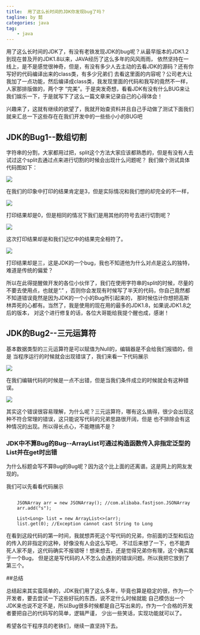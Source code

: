 ```yaml
---
title:  用了这么长时间的JDK你发现bug了吗？
tagline: by 懿
categories: java
tag: 
    - java
---
```



用了这么长时间的JDK了，有没有老铁发现JDK的bug呢？从最早版本的JDK1.2到现在普及开的JDK1.8以来，JAVA经历了这么多年的风风雨雨，
依然坚持在一线上，是不是感觉很神奇，但是，有没有多少人去主动的去看JDK的源码？还有你写好的代码编译出来的class类，有多少兄弟们
去看这里面的内容呢？公司老大让我加了一点功能，然后编译成class类，我发现里面的代码和我写的竟然不一样，人家那排版做的，两个字
“完美”。于是突发奇想，看看JDK有没有什么BUG来让我们娱乐一下，于是就写下了这么一篇文章来记录自己的心得体会！
<!--more-->

兴趣来了，这就有继续的欲望了，我就开始查资料并且自己手动做了测试下面我们就来汇总一下这些存在在我们开发中的一些些小小的BUG吧

## JDK的Bug1--数组切割

字符串的分割，大家都用过把，split这个方法大家应该都熟悉的，但是有没有人去试过这个split去通过点来进行切割的时候会出现什么问题呢？
我们做个测试具体代码图如下：

![](http://www.justdojava.com/assets/images/2019/java/image_yi/04-24/split.jpg)

在我们的印象中打印的结果肯定是3，但是实际情况和我们想的却完全的不一样，

![](http://www.justdojava.com/assets/images/2019/java/image_yi/04-24/splitresult1.jpg)

打印结果却是0，但是相同的情况下我们是用其他的符号去进行切割呢？

![](http://www.justdojava.com/assets/images/2019/java/image_yi/04-24/split2.jpg)

这次打印结果却是和我们记忆中的结果完全相符了。

![](http://www.justdojava.com/assets/images/2019/java/image_yi/04-24/splitresult2.jpg)

打印结果却是三，这是JDK的一个bug，我也不知道他为什么对点是这么的独特，难道是传统的偏爱？

所以在此得提醒做开发的各位小伙伴了，我们在使用字符串的split的时候，尽量的不要去使用点，也就是“.”
，否则你会发现有时候写了半天的代码，你自己竟然都不知道错误竟然是因为JDK的一个小的Bug所引起来的，
那时候估计你想把高斯林弄死的心都有。当然了，我是使用的现在用的最多的JDK1.8，如果说JDK1.8之后的版本，
对这个进行修复的话，各位大哥能给我提个醒也成，感谢！

## JDK的Bug2--三元运算符

基本数据类型的三元运算符是可以赋值为Null的，编辑器是不会给我们报错的，但是
当程序运行的时候就会出现错误了，我们来看一下代码展示

![](http://www.justdojava.com/assets/images/2019/java/image_yi/04-24/bug2.jpg)

在我们编辑代码的时候是一点不出错，但是当我们条件成立的时候就会有这种错误。

![](http://www.justdojava.com/assets/images/2019/java/image_yi/04-24/bugresult2.jpg)

其实这个错误很容易理解，为什么呢？三元运算符，哪有这么搞得，很少会出现这种不符合常理的错误，这只能说写代码的兄弟思路很开阔，但是
也不排除会有这种情况的出现。所以得长点心，不能瞎搞不是？

### JDK中不算Bug的Bug--ArrayList可通过构造函数传入非指定泛型的List并在get时出错

为什么标题会写不算Bug的Bug呢？因为这个比上面的还离谱。这是网上的网友发现的。

我们可以先看看代码展示

```

    JSONArray arr = new JSONArray(); //com.alibaba.fastjson.JSONArray
    arr.add("s");

    List<Long> list = new ArrayList<>(arr); 
    list.get(0); //Exception cannot cast String to Long

```

在看到这段代码的第一时间，我就想弄死这个写代码的兄弟，你前面的泛型和后边的传入的非指定的这种，好像没有人会这么写吧，
不过后来想了一下，也不能弄死人家不是，这代码确实不报错呀！想来想去，还是觉得兄弟你有理，这个确实属于一个Bug，
但是这是写代码的人不怎么会遇到的错误问题。所以我把它放到了第三个。

##总结

总结起来其实蛮简单的，JDK我们用了这么多年，毕竟也算是稳定的很，作为一个开发者，要去尝试一下这些好玩的东西，说不定什么时候就能
自己模仿出一个JDK来也说不定不是，所以Bug很多时候都是自己写出来的，作为一个合格的开发者要把自己的代码写的简单，逻辑严谨，
少出一些笑话，实现功能就可以了。

希望各位干程序员的老铁们，继续一直坚持下去。



